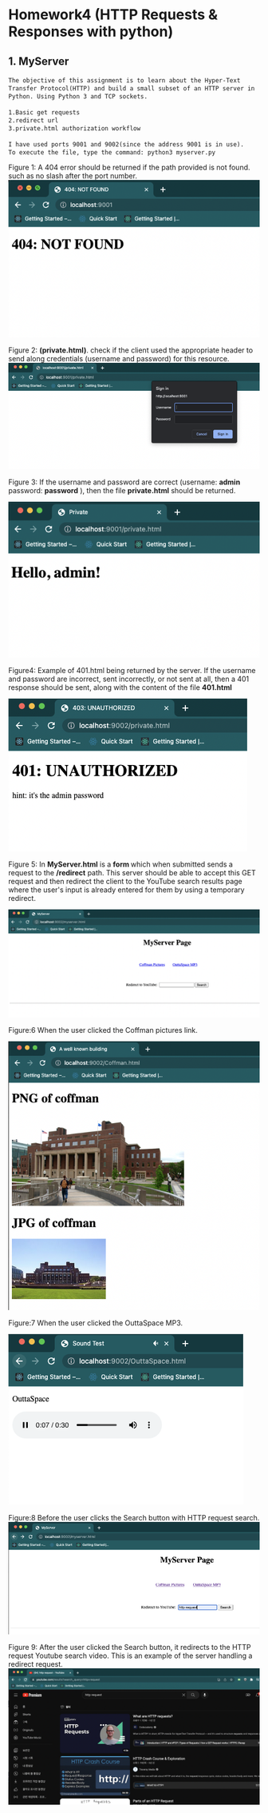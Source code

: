 # Homework4 (HTTP Requests & Responses with python)

## 1. MyServer
    The objective of this assignment is to learn about the Hyper-Text Transfer Protocol(HTTP) and build a small subset of an HTTP server in Python. Using Python 3 and TCP sockets.

    1.Basic get requests
    2.redirect url
    3.private.html authorization workflow

    I have used ports 9001 and 9002(since the address 9001 is in use). 
    To execute the file, type the command: python3 myserver.py 

Figure 1: A 404 error should be returned if the path provided is not found.
such as no slash after the port number.
<img src = "resources/screenshot/404.png">

Figure 2: <b>(private.html)</b>. check if the client used the appropriate header to send along credentials (username and password) for this resource.
<img src = "resources/screenshot/SignIn.png">

Figure 3: If the username and password are correct (username: <b>admin</b> password: <b>password</b> ), then the file <b>private.html</b> should be returned.

<img src = "resources/screenshot/Hello.png">

Figure4: Example of 401.html being returned by the server. If the username and password are incorrect, sent incorrectly, or not sent at all, then a 401 response should be sent, along with the content of the file <b>401.html</b>


<img src = "resources/screenshot/401.png">

Figure 5: In <b>MyServer.html</b> is a <b>form </b> which when submitted sends a request to the <b>/redirect</b> path. This server should be able to accept this GET request and then redirect the client to the YouTube search results page where the user's input is already entered for them by using a temporary redirect.


<img src = "resources/screenshot/MyServerPage.png">

Figure:6 When the user clicked the Coffman pictures link.

<img src = "resources/screenshot/coffman.png">

Figure:7 When the user clicked the OuttaSpace MP3.

<img src = "resources/screenshot/OuttaSpace.png">

Figure:8 Before the user clicks the Search button with HTTP request search.
<img src = "resources/screenshot/beforehttprequest.png">

Figure 9: After the user clicked the Search button, it redirects to the HTTP request Youtube search video. This is an example of the server handling a redirect request.
<img src = "resources/screenshot/Afterhttprequest.png">
